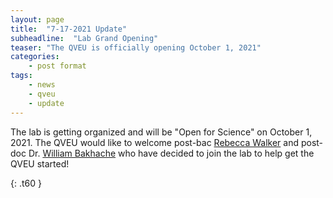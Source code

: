 ```yaml
---
layout: page
title:  "7-17-2021 Update"
subheadline:  "Lab Grand Opening"
teaser: "The QVEU is officially opening October 1, 2021"
categories:
    - post format
tags:
    - news
    - qveu
    - update
---
```

The lab is getting organized and will be "Open for Science" on October 1, 2021. The QVEU would like to welcome post-bac [Rebecca Walker](/labmembers/rw/) and post-doc Dr. [William Bakhache](/labmembers/wb/) who have decided to join the lab to help get the QVEU started!

{: .t60 }
